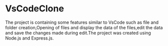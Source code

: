 # VsCodeClone
The project is containing some features similar to VsCode such as file and folder creation,Opening of files and display the data of the files,edit the data and save the changes made during edit.The project was created using Node.js and Express.js.
